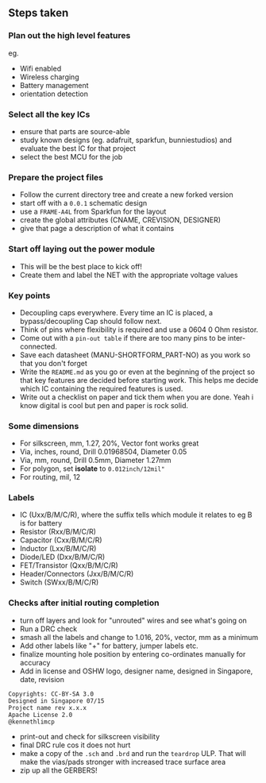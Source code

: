 Steps taken
---

### Plan out the high level features

eg.

- Wifi enabled
- Wireless charging
- Battery management
- orientation detection

### Select all the key ICs

- ensure that parts are source-able
- study known designs (eg. adafruit, sparkfun, bunniestudios) and evaluate the best IC for that project
- select the best MCU for the job

### Prepare the project files

- Follow the current directory tree and create a new forked version
- start off with a `0.0.1` schematic design
- use a `FRAME-A4L` from Sparkfun for the layout
- create the global attributes (CNAME, CREVISION, DESIGNER)
- give that page a description of what it contains

### Start off laying out the power module
- This will be the best place to kick off!
- Create them and label the NET with the appropriate voltage values

### Key points

- Decoupling caps everywhere. Every time an IC is placed, a bypass/decoupling Cap should follow next.
- Think of pins where flexibility is required and use a 0604 0 Ohm resistor.
- Come out with a `pin-out table` if there are too many pins to be inter-connected.
- Save each datasheet (MANU-SHORTFORM_PART-NO) as you work so that you don't forget
- Write the `README.md` as you go or even at the beginning of the project so that key features are decided before starting work. This helps me decide which IC containing the required features is used.
- Write out a checklist on paper and tick them when you are done. Yeah i know digital is cool but pen and paper is rock solid.

### Some dimensions

- For silkscreen, mm, 1.27, 20%, Vector font works great
- Via, inches, round, Drill 0.01968504, Diameter 0.05
- Via, mm, round, Drill 0.5mm, Diameter 1.27mm
- For polygon, set **isolate** to `0.012inch/12mil"`
- For routing, mil, 12

### Labels

- IC                (Uxx/B/M/C/R), where the suffix tells which module it relates to eg B is for battery
- Resistor          (Rxx/B/M/C/R)
- Capacitor         (Cxx/B/M/C/R)
- Inductor          (Lxx/B/M/C/R)
- Diode/LED         (Dxx/B/M/C/R)
- FET/Transistor    (Qxx/B/M/C/R)
- Header/Connectors (Jxx/B/M/C/R)
- Switch            (SWxx/B/M/C/R)


### Checks after initial routing completion

- turn off layers and look for "unrouted" wires and see what's going on
- Run a DRC check
- smash all the labels and change to 1.016, 20%, vector, mm as a minimum
- Add other labels like "+" for battery, jumper labels etc.
- finalize mounting hole position by entering co-ordinates manually for accuracy
- Add in license and OSHW logo, designer name, designed in Singapore, date, revision

```text
Copyrights: CC-BY-SA 3.0
Designed in Singapore 07/15
Project name rev x.x.x
Apache License 2.0
@kennethlimcp
````

- print-out and check for silkscreen visibility
- final DRC rule cos it does not hurt
- make a copy of the `.sch` and `.brd` and run the `teardrop` ULP. That will make the vias/pads stronger with increased trace surface area
- zip up all the GERBERS!
